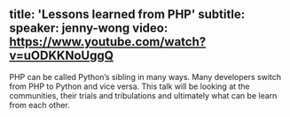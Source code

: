 title: 'Lessons learned from PHP'
subtitle:
speaker: jenny-wong
video: https://www.youtube.com/watch?v=uODKKNoUggQ
---
PHP can be called Python’s sibling in many ways. Many developers switch from PHP to Python and vice versa.   This talk will be looking at the communities, their trials and tribulations and ultimately what can be learn from each other.
